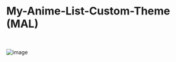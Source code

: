 # My-Anime-List-Custom-Theme (MAL)
<br>

![image](https://user-images.githubusercontent.com/47408756/117759733-df113f80-b241-11eb-8739-24e8f22bce7a.png)

